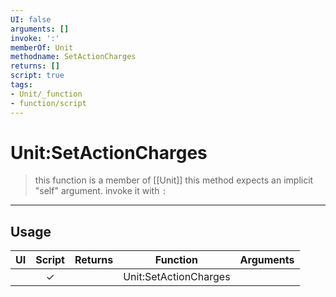 ```yaml
---
UI: false
arguments: []
invoke: ':'
memberOf: Unit
methodname: SetActionCharges
returns: []
script: true
tags:
- Unit/_function
- function/script
---
```

# Unit:SetActionCharges
> this function is a member of [[Unit]]
> this method expects an implicit "self" argument. invoke it with `:`
-----
## Usage
|  UI | Script | Returns | Function | Arguments |
|:---:|:------:|-------:|:--------:|:---------|
| |✓||Unit:SetActionCharges||

